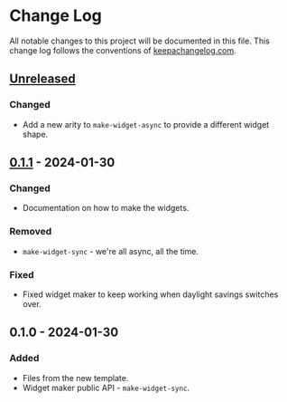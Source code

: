 # Change Log
All notable changes to this project will be documented in this file. This change log follows the conventions of [keepachangelog.com](http://keepachangelog.com/).

## [Unreleased]
### Changed
- Add a new arity to `make-widget-async` to provide a different widget shape.

## [0.1.1] - 2024-01-30
### Changed
- Documentation on how to make the widgets.

### Removed
- `make-widget-sync` - we're all async, all the time.

### Fixed
- Fixed widget maker to keep working when daylight savings switches over.

## 0.1.0 - 2024-01-30
### Added
- Files from the new template.
- Widget maker public API - `make-widget-sync`.

[Unreleased]: https://sourcehost.site/your-name/core-functions-in-depth/compare/0.1.1...HEAD
[0.1.1]: https://sourcehost.site/your-name/core-functions-in-depth/compare/0.1.0...0.1.1

